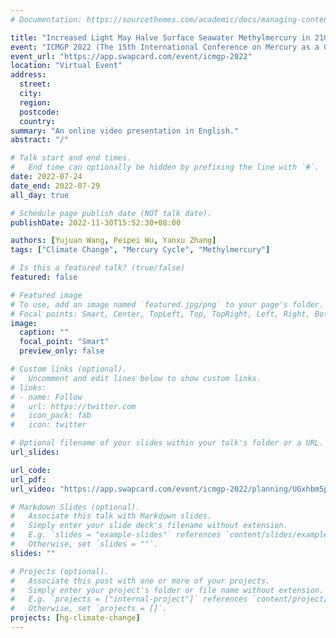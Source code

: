 ```yaml
---
# Documentation: https://sourcethemes.com/academic/docs/managing-content/

title: "Increased Light May Halve Surface Seawater Methylmercury in 2100"
event: "ICMGP 2022 (The 15th International Conference on Mercury as a Global Pollutant)"
event_url: "https://app.swapcard.com/event/icmgp-2022"
location: "Virtual Event"
address:
  street:
  city: 
  region: 
  postcode:
  country: 
summary: "An online video presentation in English."
abstract: "/"

# Talk start and end times.
#   End time can optionally be hidden by prefixing the line with `#`.
date: 2022-07-24
date_end: 2022-07-29
all_day: true

# Schedule page publish date (NOT talk date).
publishDate: 2022-11-30T15:52:30+08:00

authors: [Yujuan Wang, Peipei Wu, Yanxu Zhang]
tags: ["Climate Change", "Mercury Cycle", "Methylmercury"]

# Is this a featured talk? (true/false)
featured: false

# Featured image
# To use, add an image named `featured.jpg/png` to your page's folder. 
# Focal points: Smart, Center, TopLeft, Top, TopRight, Left, Right, BottomLeft, Bottom, BottomRight.
image:
  caption: ""
  focal_point: "Smart"
  preview_only: false

# Custom links (optional).
#   Uncomment and edit lines below to show custom links.
# links:
# - name: Follow
#   url: https://twitter.com
#   icon_pack: fab
#   icon: twitter

# Optional filename of your slides within your talk's folder or a URL.
url_slides:

url_code:
url_pdf:
url_video: "https://app.swapcard.com/event/icmgp-2022/planning/UGxhbm5pbmdfOTUxNjE3"

# Markdown Slides (optional).
#   Associate this talk with Markdown slides.
#   Simply enter your slide deck's filename without extension.
#   E.g. `slides = "example-slides"` references `content/slides/example-slides.md`.
#   Otherwise, set `slides = ""`.
slides: ""

# Projects (optional).
#   Associate this post with one or more of your projects.
#   Simply enter your project's folder or file name without extension.
#   E.g. `projects = ["internal-project"]` references `content/project/deep-learning/index.md`.
#   Otherwise, set `projects = []`.
projects: [hg-climate-change]
---
```


